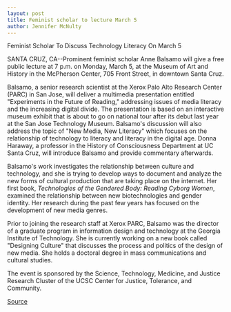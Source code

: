 ```yaml
---
layout: post
title: Feminist scholar to lecture March 5
author: Jennifer McNulty
---
```


Feminist Scholar To Discuss Technology Literacy On March 5

SANTA CRUZ, CA--Prominent feminist scholar Anne Balsamo will give a free public lecture at 7 p.m. on Monday, March 5, at the Museum of Art and History in the McPherson Center, 705 Front Street, in downtown Santa Cruz.

Balsamo, a senior research scientist at the Xerox Palo Alto Research Center (PARC) in San Jose, will deliver a multimedia presentation entitled "Experiments in the Future of Reading," addressing issues of media literacy and the increasing digital divide. The presentation is based on an interactive museum exhibit that is about to go on national tour after its debut last year at the San Jose Technology Museum. Balsamo's discussion will also address the topic of "New Media, New Literacy" which focuses on the relationship of technology to literacy and literacy in the digital age. Donna Haraway, a professor in the History of Consciousness Department at UC Santa Cruz, will introduce Balsamo and provide commentary afterwards.

Balsamo's work investigates the relationship between culture and technology, and she is trying to develop ways to document and analyze the new forms of cultural production that are taking place on the internet. Her first book, _Technologies of the Gendered Body: Reading Cyborg Women_, examined the relationship between new biotechnologies and gender identity. Her research during the past few years has focused on the development of new media genres.

Prior to joining the research staff at Xerox PARC, Balsamo was the director of a graduate program in information design and technology at the Georgia Institute of Technology. She is currently working on a new book called "Designing Culture" that discusses the process and politics of the design of new media. She holds a doctoral degree in mass communications and cultural studies.

The event is sponsored by the Science, Technology, Medicine, and Justice Research Cluster of the UCSC Center for Justice, Tolerance, and Community.  

[Source](http://www1.ucsc.edu/news_events/press_releases/01-02/literacy.html "Permalink to Feminist scholar to lecture March 5")